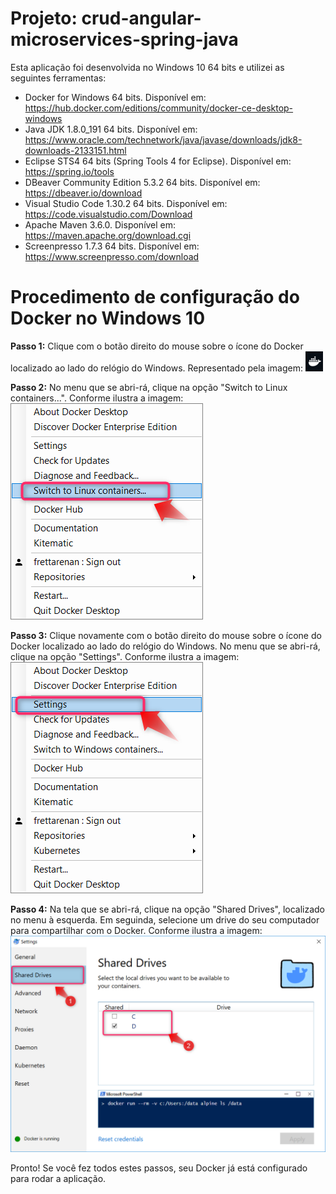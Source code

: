 # Projeto: crud-angular-microservices-spring-java

Esta aplicação foi desenvolvida no Windows 10 64 bits e utilizei as seguintes ferramentas:

* Docker for Windows 64 bits. Disponível em: https://hub.docker.com/editions/community/docker-ce-desktop-windows
* Java JDK 1.8.0_191 64 bits. Disponível em: https://www.oracle.com/technetwork/java/javase/downloads/jdk8-downloads-2133151.html
* Eclipse STS4 64 bits (Spring Tools 4 for Eclipse). Disponível em: https://spring.io/tools
* DBeaver Community Edition 5.3.2 64 bits. Disponível em: https://dbeaver.io/download
* Visual Studio Code 1.30.2 64 bits. Disponível em: https://code.visualstudio.com/Download
* Apache Maven 3.6.0. Disponível em: https://maven.apache.org/download.cgi
* Screenpresso 1.7.3 64 bits. Disponível em: https://www.screenpresso.com/download

# Procedimento de configuração do Docker no Windows 10

**Passo 1:** Clique com o botão direito do mouse sobre o ícone do Docker localizado ao lado do relógio do Windows. Representado pela imagem:
![Ícone do Docker localizado ao lado do relógio do Windows](documentation/docker-01.png?raw=true "Ícone do Docker localizado ao lado do relógio do Windows")

**Passo 2:** No menu que se abri-rá, clique na opção "Switch to Linux containers...". Conforme ilustra a imagem:
![Ilustração do passo 2 da configuração do Docker](documentation/docker-02.png?raw=true "Ilustração do passo 2 da configuração do Docker")

**Passo 3:** Clique novamente com o botão direito do mouse sobre o ícone do Docker localizado ao lado do relógio do Windows. No menu que se abri-rá, clique na opção "Settings". Conforme ilustra a imagem:
![Ilustração do passo 3 da configuração do Docker](documentation/docker-03.png?raw=true "Ilustração do passo 3 da configuração do Docker")

**Passo 4:** Na tela que se abri-rá, clique na opção "Shared Drives", localizado no menu à esquerda. Em seguinda, selecione um drive do seu computador para compartilhar com o Docker. Conforme ilustra a imagem:
![Ilustração do passo 4 da configuração do Docker](documentation/docker-04.png?raw=true "Ilustração do passo 4 da configuração do Docker")

Pronto! Se você fez todos estes passos, seu Docker já está configurado para rodar a aplicação.
